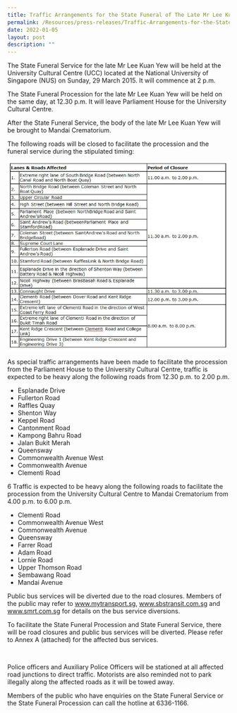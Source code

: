 ```yaml
---
title: Traffic Arrangements for the State Funeral of The Late Mr Lee Kuan Yew
permalink: /Resources/press-releases/Traffic-Arrangements-for-the-State-Funeral-of-The-Late-Mr-Lee-Kuan-Yew
date: 2022-01-05
layout: post
description: ""
---
```

The State Funeral Service for the late Mr Lee Kuan Yew will be held at the University Cultural Centre (UCC) located at the National University of Singapore (NUS) on Sunday, 29 March 2015. It will commence at 2 p.m.

The State Funeral Procession for the late Mr Lee Kuan Yew will be held on the same day, at 12.30 p.m. It will leave Parliament House for the University Cultural Centre.

After the State Funeral Service, the body of the late Mr Lee Kuan Yew will be brought to Mandai Crematorium.

The following roads will be closed to facilitate the procession and the funeral service during the stipulated timing:

![Alt text for image on Isomer site](/images/press-release/road%20closure.jfif)

As special traffic arrangements have been made to facilitate the procession from the Parliament House to the University Cultural Centre, traffic is expected to be heavy along the following roads from 12.30 p.m. to 2.00 p.m.

* Esplanade Drive
* Fullerton Road
* Raffles Quay
* Shenton Way
* Keppel Road
* Cantonment Road
* Kampong Bahru Road
* Jalan Bukit Merah
* Queensway
* Commonwealth Avenue West
* Commonwealth Avenue
* Clementi Road

6 Traffic is expected to be heavy along the following roads to facilitate the procession from the University Cultural Centre to Mandai Crematorium from 4.00 p.m. to 6.00 p.m.

* Clementi Road
* Commonwealth Avenue West
* Commonwealth Avenue
* Queensway
* Farrer Road
* Adam Road
* Lornie Road
* Upper Thomson Road
* Sembawang Road
* Mandai Avenue

Public bus services will be diverted due to the road closures. Members of the public may refer to www.mytransport.sg, www.sbstransit.com.sg and www.smrt.com.sg for details on the bus service diversions.

To facilitate the State Funeral Procession and State Funeral Service, there will be road closures and public bus services will be diverted. Please refer to Annex A (attached) for the affected bus services.

 <br>
 

Police officers and Auxiliary Police Officers will be stationed at all affected road junctions to direct traffic. Motorists are also reminded not to park illegally along the affected roads as it will be towed away.

Members of the public who have enquiries on the State Funeral Service or the State Funeral Procession can call the hotline at 6336-1166.

